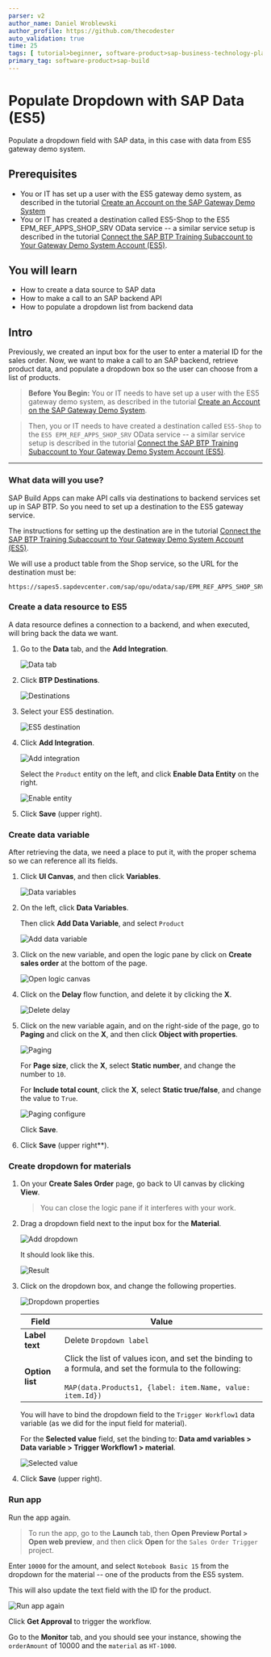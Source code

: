 ```yaml
---
parser: v2
author_name: Daniel Wroblewski
author_profile: https://github.com/thecodester
auto_validation: true
time: 25
tags: [ tutorial>beginner, software-product>sap-business-technology-platform,software-product>sap-build, software-product>sap-build-apps--enterprise-edition, software-product>sap-build-process-automation]
primary_tag: software-product>sap-build
---
```

 

# Populate Dropdown with SAP Data (ES5)
<!-- description --> Populate a dropdown field with SAP data, in this case with data from ES5 gateway demo system.

## Prerequisites
- You or IT has set up a user with the ES5 gateway demo system, as described in the tutorial [Create an Account on the SAP Gateway Demo System](https://developers.sap.com/tutorials/gateway-demo-signup.html)
- You or IT has created a destination called ES5-Shop to the ES5 EPM_REF_APPS_SHOP_SRV OData service -- a similar service setup is described in the tutorial [Connect the SAP BTP Training Subaccount to Your Gateway Demo System Account (ES5)](https://developers.sap.com/tutorials/workzone-connect-gateway.html).

 

## You will learn
- How to create a data source to SAP data
- How to make a call to an SAP backend API
- How to populate a dropdown list from backend data



## Intro
Previously, we created an input box for the user to enter a material ID for the sales order. Now, we want to make a call to an SAP backend, retrieve product data, and populate a dropdown box so the user can choose from a list of products.

>**Before You Begin:** You or IT needs to have set up a user with the ES5 gateway demo system, as described in the tutorial [Create an Account on the SAP Gateway Demo System](https://developers.sap.com/tutorials/gateway-demo-signup.html).

>Then, you or IT needs to have created a destination called `ES5-Shop` to the `ES5 EPM_REF_APPS_SHOP_SRV` OData service -- a similar service setup is described in the tutorial [Connect the SAP BTP Training Subaccount to Your Gateway Demo System Account (ES5)](https://developers.sap.com/tutorials/workzone-connect-gateway.html).
>

---

### What data will you use?
SAP Build Apps can make API calls via destinations to backend services set up in SAP BTP. So you need to set up a destination to the ES5 gateway service.

The instructions for setting up the destination are in the tutorial [Connect the SAP BTP Training Subaccount to Your Gateway Demo System Account (ES5)](https://developers.sap.com/tutorials/workzone-connect-gateway.html).

We will use a product table from the Shop service, so the URL for the destination must be:

```URL
https://sapes5.sapdevcenter.com/sap/opu/odata/sap/EPM_REF_APPS_SHOP_SRV
```
 


### Create a data resource to ES5
A data resource defines a connection to a backend, and when executed, will bring back the data we want.

1. Go to the **Data** tab, and the **Add Integration**.

    ![Data tab](data-new.png)

2. Click **BTP Destinations**.

    ![Destinations](data-destinations.png)

3. Select your ES5 destination.

    ![ES5 destination](data-es5-dest.png)
    
4. Click **Add Integration**.

    ![Add integration](data-add-integration.png)

    Select the `Product` entity on the left, and click **Enable Data Entity** on the right.

    ![Enable entity](data-enable-entity.png)

5. Click **Save** (upper right).
   

### Create data variable
After retrieving the data, we need a place to put it, with the proper schema so we can reference all its fields.

1. Click **UI Canvas**, and then click **Variables**.

    ![Data variables](data-var-open.png)

2. On the left, click **Data Variables**.
   
    Then click **Add Data Variable**, and select `Product`

    ![Add data variable](data-var-add.png)

3. Click on the new variable, and open the logic pane by click on **Create sales order** at the bottom of the page.

    ![Open logic canvas](data-var-logic.png)

4. Click on the **Delay** flow function, and delete it by clicking the **X**.

    ![Delete delay](data-var-delete.png)

5. Click on the new variable again, and on the right-side of the page, go to **Paging** and click on the **X**, and then click **Object with properties**.
   
    ![Paging](data-var-page.png)

    For **Page size**, click the **X**, select **Static number**, and change the number to `10`.

    For **Include total count**, click the **X**, select **Static true/false**, and change the value to `True`.

    ![Paging configure](data-var-page2.png)
    
    Click **Save**.

6. Click **Save** (upper right**).
   




### Create dropdown for materials
1. On your **Create Sales Order** page, go back to UI canvas by clicking **View**.

    >You can close the logic pane if it interferes with your work.
   
2. Drag a dropdown field next to the input box for the **Material**.
   
    ![Add dropdown](dropdown-add.png)

    It should look like this.

    ![Result](dropdown-add-result.png)

3. Click on the dropdown box, and change the following properties.

    ![Dropdown properties](dropdown-properties.png)

    | Field | Value |
    |-------|-------|
    | **Label text** | Delete `Dropdown label` |
    | **Option list** | Click the list of values icon, and set the binding to a formula, and set the formula to the following:<div>&nbsp;</div>`MAP(data.Products1, {label: item.Name, value: item.Id})` |

    You will have to bind the dropdown field to the `Trigger Workflow1` data variable (as we did for the input field for material).
    
    For the **Selected value** field, set the binding to: **Data amd variables > Data variable > Trigger Workflow1 > material**. 

    ![Selected value](dropdown-selected-value.png)

4. Click **Save** (upper right).




### Run app
Run the app again.

>To run the app, go to the **Launch** tab, then **Open Preview Portal > Open web preview**, and then click **Open** for the `Sales Order Trigger` project.

Enter `10000` for the amount, and select `Notebook Basic 15` from the dropdown for the material -- one of the products from the ES5 system.

This will also update the text field with the ID for the product.

![Run app again](run-dropdown.png)

Click **Get Approval** to trigger the workflow. 

Go to the **Monitor** tab, and you should see your instance, showing the `orderAmount` of 10000 and the `material` as `HT-1000`.
